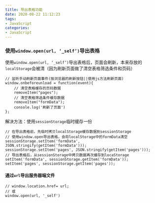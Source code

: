 ```yaml
---
title: 导出表格功能
date: 2020-08-22 11:12:23
tags:
- JavaScript
categories: 
- JavaScript
---
```


### 使用`window.open(url, ‘_self’)`导出表格

使用`window.open(url, ‘_self’)`导出表格后，页面会刷新，本来存放的`localStorage`会被清（因为刷新页面做了清空表格筛选条件和页码）

```
// 监听手动刷新页面事件(按浏览器的刷新按钮||使用js方法刷新页面)
window.onbeforeunload = function(event){
    // 清空表格缓存的页码数据
    removeItem("pages");
    // 清空表格筛选条件缓存数据
    removeItem("formData");
    console.log('刷新了页面')
};
```

解决方法：使用`sessionStorage`临时缓存一份

```
// 在导出表格前，先临时拷贝localStorage缓存数据到sessionStorage
// 使用window.open导出表格，会将localStorage中的formData清空
sessionStorage.setItem('formData', JSON.stringify(getItem('formData')));
sessionStorage.setItem('pages', JSON.stringify(getItem('pages')));
// 导出表格后，从sessionStorage中拷贝数据再次缓存到locaStorage
setItem('formData', sessionStorage.getItem('formData'));
setItem('pages', sessionStorage.getItem('pages'));
```

#### 通过`url`导出服务器端文件

```
// window.location.href= url;
// 或
window.open(url, '_self')
```
